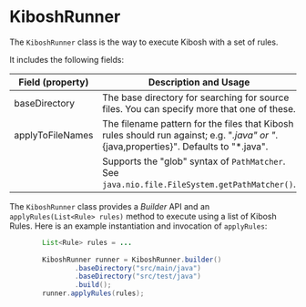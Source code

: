 # KiboshRunner

The `KiboshRunner` class is the way to execute Kibosh with a set of rules.

It includes the following fields:

| **Field (property)** | **Description and Usage**                                                                                                              |
|----------------------|----------------------------------------------------------------------------------------------------------------------------------------|
| baseDirectory        | The base directory for searching for source files. You can specify more that one of these.                                             |
| applyToFileNames     | The filename pattern for the files that Kibosh rules should run against; e.g. "*.java" or "*.{java,properties}". Defaults to "*.java". |
|                      | Supports the "glob" syntax of `PathMatcher`. See `java.nio.file.FileSystem.getPathMatcher()`.                                          |

The `KiboshRunner` class provides a *Builder* API and an `applyRules(List<Rule> rules)` method to execute using a list of Kibosh Rules. Here is an example instantiation and invocation of `applyRules`:

```java
        List<Rule> rules = ...
                
        KiboshRunner runner = KiboshRunner.builder()
                .baseDirectory("src/main/java")
                .baseDirectory("src/test/java")
                .build();
        runner.applyRules(rules);

```
